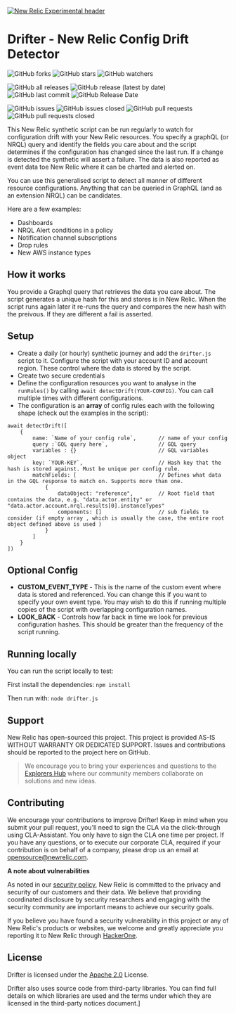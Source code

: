 [![New Relic Experimental header](https://github.com/newrelic/opensource-website/raw/master/src/images/categories/Experimental.png)](https://opensource.newrelic.com/oss-category/#new-relic-experimental)

# Drifter - New Relic Config Drift Detector
![GitHub forks](https://img.shields.io/github/forks/newrelic-experimental/nr-synthetics-config-drift-detector?style=social)
![GitHub stars](https://img.shields.io/github/stars/newrelic-experimental/nr-synthetics-config-drift-detector?style=social)
![GitHub watchers](https://img.shields.io/github/watchers/newrelic-experimental/nr-synthetics-config-drift-detector?style=social)

![GitHub all releases](https://img.shields.io/github/downloads/newrelic-experimental/nr-synthetics-config-drift-detector/total)
![GitHub release (latest by date)](https://img.shields.io/github/v/release/newrelic-experimental/nr-synthetics-config-drift-detector)
![GitHub last commit](https://img.shields.io/github/last-commit/newrelic-experimental/nr-synthetics-config-drift-detector)
![GitHub Release Date](https://img.shields.io/github/release-date/newrelic-experimental/nr-synthetics-config-drift-detector)


![GitHub issues](https://img.shields.io/github/issues/newrelic-experimental/nr-synthetics-config-drift-detector)
![GitHub issues closed](https://img.shields.io/github/issues-closed/newrelic-experimental/nr-synthetics-config-drift-detector)
![GitHub pull requests](https://img.shields.io/github/issues-pr/newrelic-experimental/nr-synthetics-config-drift-detector)
![GitHub pull requests closed](https://img.shields.io/github/issues-pr-closed/newrelic-experimental/nr-synthetics-config-drift-detector)


This New Relic synthetic script can be run regularly to watch for configuration drift with your New Relic resources. You specify a graphQL (or NRQL) query and identify the fields you care about and the script determines if the configuration has changed since the last run. If a change is detected the synthetic will assert a failure. The data is also reported as event data toe New Relic where it can be charted and alerted on.

You can use this generalised script to detect all manner of different resource configurations. Anything that can be queried in GraphQL (and as an extension NRQL) can be candidates.

Here are a few examples:

* Dashboards
* NRQL Alert conditions in a policy
* Notification channel subscriptions
* Drop rules
* New AWS instance types


## How it works
You provide a Graphql query that retrieves the data you care about. The script generates a unique hash for this and stores is in New Relic. When the script runs again later it re-runs the query and compares the new hash with the preivous. If they are different a fail is asserted.

## Setup
* Create a daily (or hourly) synthetic journey and add the `drifter.js` script to it. Configure the script with your account ID and account region. These control where the data is stored by the script.
* Create two secure credentials
* Define the configuration resources you want to analyse in the `runRules()` by calling `await detectDrift(YOUR-CONFIG)`. You can call multiple times with different configurations.
* The configuration is an **array** of config rules each with the following shape (check out the examples in the script):
```
await detectDrift([
    { 
        name: `Name of your config rule`,       // name of your config
        query :`GQL query here`,                // GQL query
        variables : {}                          // GQL variables object
        key: `YOUR-KEY`,                        // Hash key that the hash is stored against. Must be unique per config rule.
        matchFields: [                          // Defines what data in the GQL response to match on. Supports more than one.
            {
                dataObject: "reference",        // Root field that contains the data, e.g. "data.actor.entity" or "data.actor.account.nrql.results[0].instanceTypes"
                components: []                  // sub fields to consider (if empty array , which is usually the case, the entire root object defined above is used )
            }
        ]
    }
])
```

## Optional Config
* **CUSTOM_EVENT_TYPE** - This is the name of the custom event where data is stored and referenced. You can change this if you want to specify your own event type. You may wish to do this if running multiple copies of the script with overlapping configuration names.
* **LOOK_BACK** - Controls how far back in time we look for previous configuration hashes. This should be greater than the frequency of the script running. 

## Running locally
You can run the script locally to test:

First install the dependencies:
`npm install`

Then run with:
`node drifter.js`


## Support

New Relic has open-sourced this project. This project is provided AS-IS WITHOUT WARRANTY OR DEDICATED SUPPORT. Issues and contributions should be reported to the project here on GitHub.

>We encourage you to bring your experiences and questions to the [Explorers Hub](https://discuss.newrelic.com) where our community members collaborate on solutions and new ideas.


## Contributing

We encourage your contributions to improve Drifter! Keep in mind when you submit your pull request, you'll need to sign the CLA via the click-through using CLA-Assistant. You only have to sign the CLA one time per project. If you have any questions, or to execute our corporate CLA, required if your contribution is on behalf of a company, please drop us an email at opensource@newrelic.com.

**A note about vulnerabilities**

As noted in our [security policy](../../security/policy), New Relic is committed to the privacy and security of our customers and their data. We believe that providing coordinated disclosure by security researchers and engaging with the security community are important means to achieve our security goals.

If you believe you have found a security vulnerability in this project or any of New Relic's products or websites, we welcome and greatly appreciate you reporting it to New Relic through [HackerOne](https://hackerone.com/newrelic).

## License

Drifter is licensed under the [Apache 2.0](http://apache.org/licenses/LICENSE-2.0.txt) License.

Drifter also uses source code from third-party libraries. You can find full details on which libraries are used and the terms under which they are licensed in the third-party notices document.]
